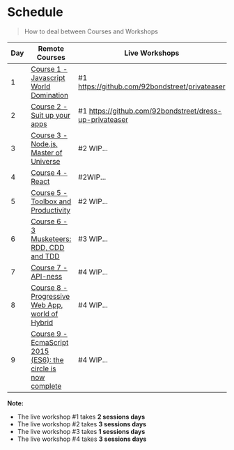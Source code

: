 # Schedule

> How to deal between Courses and Workshops

| Day | Remote Courses | Live Workshops
| --- | --- | ---
| 1 | [Course 1 - Javascript World Domination](https://github.com/92bondstreet/javascript-empire#course-1---javascript-world-domination) | #1 https://github.com/92bondstreet/privateaser
| 2 | [Course 2 - Suit up your apps](https://github.com/92bondstreet/javascript-empire#course-2---suit-up-your-apps) | #1 https://github.com/92bondstreet/dress-up-privateaser
| 3 | [Course 3 - Node.js, Master of Universe](https://github.com/92bondstreet/javascript-empire#course-3---nodejs-master-of-universe) | #2 WIP...
| 4 | [Course 4 - React](https://github.com/92bondstreet/javascript-empire#course-4---react) | #2WIP...
| 5 | [Course 5 - Toolbox and Productivity](https://github.com/92bondstreet/javascript-empire#course-5---toolbox-and-productivity) | #2 WIP...
| 6 | [Course 6 - 3 Musketeers: RDD, CDD and TDD](https://github.com/92bondstreet/javascript-empire#course-6---3-musketeers-rdd-cdd-and-tdd) | #3 WIP...
| 7 | [Course 7 - API-ness](https://github.com/92bondstreet/javascript-empire#course-7---api-ness) | #4 WIP...
| 8 | [Course 8 - Progressive Web App, world of Hybrid](https://github.com/92bondstreet/javascript-empire#course-8---progressive-web-app-world-of-hybrid) | #4 WIP...
| 9 | [Course 9 - EcmaScript 2015 (ES6): the circle is now complete](https://github.com/92bondstreet/javascript-empire#course-9---ecmascript-2015-es6-the-circle-is-now-complete) | #4 WIP...

**Note:**

* The live workshop #1 takes **2 sessions days**
* The live workshop #2 takes **3 sessions days**
* The live workshop #3 takes **1 sessions days**
* The live workshop #4 takes **3 sessions days**
